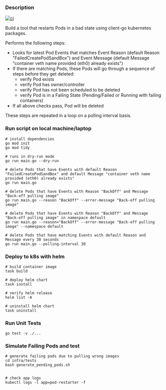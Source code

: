### Description

[![ci](https://github.com/andreistefanciprian/pod-restarter-go/actions/workflows/ci.yaml/badge.svg?branch=main)](https://github.com/andreistefanciprian/pod-restarter-go/actions/workflows/ci.yaml)

Build a tool that restarts Pods in a bad state using client-go kubernetes packages.

Performs the following steps:
* Looks for latest Pod Events that matches Event Reason (default Reason "FailedCreatePodSandBox") and Event Message (default Message "container veth name provided (eth0) already exists")
* If there are matching Pods, these Pods will go through a sequence of steps before they get deleted:
    - verify Pod exists
    - verify Pod has owner/controller
    - verify Pod has not been scheduled to be deleted
    - verify Pod is in a Failing State (Pending/Failed or Running with failing containers)
* If all above checks pass, Pod will be deleted

These steps are repeated in a loop on a polling interval basis.


### Run script on local machine/laptop

```
# install dependencies
go mod init
go mod tidy

# runs in dry-run mode
go run main.go --dry-run

# delete Pods that have Events with default Reason "FailedCreatePodSandBox" and default Message "container veth name provided (eth0) already exists"
go run main.go

# delete Pods that have Events with Reason "BackOff" and Message "Back-off pulling image"
go run main.go --reason "BackOff" --error-message "Back-off pulling image"

# delete Pods that have Events with Reason "BackOff" and Message "Back-off pulling image" in namespace default
go run main.go --reason="BackOff" --error-message "Back-off pulling image" --namespace default

# delete Pods that have matching Events with default Reason and Message every 30 seconds
go run main.go --polling-interval 30
```

### Deploy to k8s with helm

```
# build container image
task build

# deploy helm chart
task install

# verify helm release
helm list -A

# uninstall helm chart
task uninstall
```

### Run Unit Tests 

```
go test -v ./...
```

### Simulate Failing Pods and test 

```
# generate failing pods due to pulling wrong images
cd infra/tests
bash generate_pending_pods.sh


# check app logs
kubectl logs -l app=pod-restarter -f
```